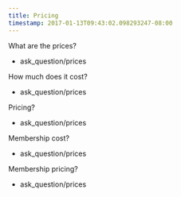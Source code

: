 ```yaml
---
title: Pricing
timestamp: 2017-01-13T09:43:02.098293247-08:00
---
```


What are the prices?
* ask_question/prices

How much does it cost?
* ask_question/prices

Pricing?
* ask_question/prices

Membership cost?
* ask_question/prices

Membership pricing?
* ask_question/prices
